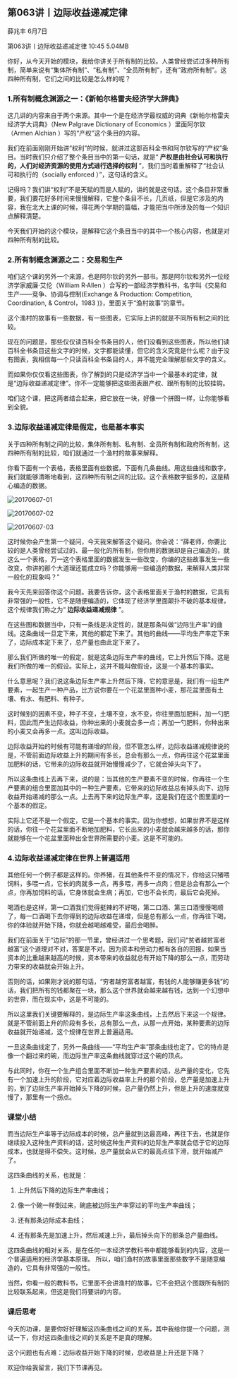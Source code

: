 
## 第063讲丨边际收益递减定律


薛兆丰
 6月7日

第063讲丨边际收益递减定律
10:45 5.04MB



你好，从今天开始的模块，我给你讲关于所有制的比较。人类曾经尝试过多种所有制，简单来说有“集体所有制”、“私有制”、“全员所有制”，还有“政府所有制”。这四种所有制，它们之间的比较是怎么样的呢？

### 1.所有制概念渊源之一：《新帕尔格雷夫经济学大辞典》

这几讲的内容来自于两个来源。其中一个是在经济学最权威的词典《新帕尔格雷夫经济学大词典》（New Palgrave Dictionary of Economics ）里面阿尔钦（Armen Alchian ）写的“产权”这个条目的内容。

我们在前面刚刚开始讲“权利”的时候，就讲过这部百科全书和阿尔钦写的“产权”条目。当时我们只介绍了整个条目当中的第一句话，就是“ **产权是由社会认可和执行的，人们对经济资源的使用方式进行选择的权利** ”，我们当时着重解释了“社会认可和执行的（socially enforced ）”，这句话的含义。

记得吗？我们讲“权利”不是天赋的而是人赋的，讲的就是这句话。这个条目非常重要，我们要花好多时间来慢慢解释，它整个条目不长，几页纸，但是它涉及的内容，我在北大上课的时候，得花两个学期的篇幅，才能把当中所涉及的每一个知识点解释清楚。

今天我们开始的这个模块，是解释它这个条目当中的其中一个核心内容，也就是对四种所有制的比较。

### 2.所有制概念渊源之二：交易和生产

咱们这个课的另外一个来源，也是阿尔钦的另外一部书。那是阿尔钦和另外一位经济学家威廉·艾伦（William R·Allen ）合写的一部经济学教科书，名字叫《交易和生产——竞争、协调与控制(Exchange & Production: Competition, Coordination, & Control，1983 )》，里面关于“渔村故事”的章节。


这个渔村的故事有一些数据，有一些图表，它实际上讲的就是不同所有制之间的比较。

现在的问题是，那些仅仅读百科全书条目的人，他们没看到这些图表，所以他们读百科全书条目这些文字的时候，文字都能读懂，但它的含义究竟是什么呢？由于没有图表，我相信每一个只读百科全书条目的人，并不能完全理解那些文字的含义。

而如果你仅仅看这些图表，你了解到的只是经济学当中一个最基本的定律，就是“边际收益递减定律”。你不一定能够把这些图表跟产权、跟所有制的比较挂钩。

咱们这个课，把这两者结合起来，把它放在一块，好像一个拼图一样，让你能够看到全貌。

### 3.边际收益递减定律是假定，也是基本事实

关于四种所有制之间的比较，集体所有制、私有制、全员所有制和政府所有制，这四种所有制的比较，咱们就通过一个渔村的故事来解释。

你看下面有一个表格，表格里面有些数据，下面有几条曲线。用这些曲线和数字，我们就能够清晰地看到，这四种所有制之间的比较。这个表格数字挺多的，这是精心编造的数据。


![20170607-01](http://note.youdao.com/yws/api/personal/file/F6E729199ED34CFF944FABFEE0D3192B?method=download&shareKey=71a2b675da2b16438648e2054ba0a199)

![20170607-02](http://note.youdao.com/yws/api/personal/file/A9156C610D0647AE81E10867DC860DF4?method=download&shareKey=71a2b675da2b16438648e2054ba0a199)

![20170607-03](http://note.youdao.com/yws/api/personal/file/787DD5FA64C84707B0B2134223CD0253?method=download&shareKey=71a2b675da2b16438648e2054ba0a199)


这时候你会产生第一个疑问，今天我来解答这个疑问。你会说：“薛老师，你要比较的是人类曾经尝试过的、最一般化的所有制，但你用的数据却是自己编造的，就这么一个表格，万一这个表格里面的数据发生一些改变，你编的这些故事发生一些改变，你讲的那个大道理还能成立吗？你能够用一些编造的数据，来解释人类非常一般化的现象吗？”

我今天先来回答你这个问题。我要告诉你，这个表格里面关于渔村的数据，它具有非常强的一般性，它不是随便编造的，它体现了经济学里面颠扑不破的基本规律，这个规律我们称之为“ **边际收益递减规律** ”。

在这些图和数据当中，只有一条线是决定性的，就是那条叫做“边际生产率”的曲线。这条曲线一旦定下来，其他的都定下来了。其他的曲线——平均生产率定下来了，边际成本定下来了，总产量也由此定下来了。

那么我们所做的唯一的假定，就是这条边际生产率的曲线，它上升然后下降。这是我们所做的唯一的假设。实际上，这并不能叫做假设，这是一个基本的事实。

什么意思呢？我们说这条边际生产率上升然后下降，它的意思是，我们有一组生产要素，一起生产一种产品，比方说你要在一个花盆里面种小麦，那花盆里面有土壤、有水、有肥料、有种子。

这时候别的因素不变，种子不变，土壤不变，水不变，你往里面加肥料，加一勺肥料，因此而产生边际收益，你种出来的小麦就会多一点；再加一勺肥料，你种出来的小麦又会再多一点。这叫边际收益。

边际收益开始的时候有可能有递增的阶段，但不管怎么样，边际收益递减规律说的是，不管前面边际收益上升的期间有多长，总会有那么一点，你再往这个花盆里面加肥料的话，它带来的边际收益就开始慢慢减少了，它就会掉头向下了。

所以这条曲线上去再下来，说的是：当其他的生产要素不变的时候，你再往一个生产要素的组合里面加其中的一种生产要素，它带来的边际收益总有掉头向下、边际收益开始递减的那么一点。上去再下来的边际生产率，这是我们在这个图里面的一个基本的假定。

实际上它还不是一个假定，它是一个基本的事实。因为你想想，如果世界不是这样的话，你往一个花盆里面不断地加肥料，它长出来的小麦就会越来越多的话，那你就能够在一个花盆里面种出全世界所需要的小麦。这是不可能的。

### 4.边际收益递减定律在世界上普遍适用

其他任何一个例子都是这样的。你养猪，在其他条件不变的情况下，你给这只猪喂饲料，多喂一点，它长的肉就多一点，再多喂，再多一点肉；但是总会有那么一个点，你再加饲料的话，它身体就会生病；再加，它也不会长肉，最后它会死掉。

喝酒也是这样，第一口酒我们觉得挺辣的不好喝，第二口酒、第三口酒慢慢喝顺了，每一口酒喝下去你得到的边际收益在递增，但是总有那么一点，你再往下喝，你的体验就开始下降，你就会越喝越难受，最后会喝醉。

我们在前面关于“边际”的那一节里，曾经讲过一个思考题，我们问“贫者越贫富者越富”这个道理对不对，答案是不对。因为资本和劳动力都有各自的回报，如果当资本的比重越来越高的时候，资本带来的收益就总有开始下降的那么一点，而劳动力带来的收益就会开始上升。

否则的话，如果刚才说的那句话，“穷者越穷富者越富，有钱的人能够赚更多钱”的话，我们把所有的钱都聚在一块，那么这个世界就会越来越有钱，达到一个幻想中的世界，而在现实中，这是不可能的。

所以这里我们关键要解释的，是边际生产率这条曲线，上去然后下来这一个规律。就是不管前面上升的阶段有多长，总有那么一点，从那一点开始，某种要素的边际收益就开始递减，这个规律在世界上普遍适用。

一旦这条曲线定了，另外一条曲线——“平均生产率”那条曲线也定了。它的特点是像一个翻过来的碗，而边际生产率这条曲线就穿过这个碗的顶点。

与此同时，你在一个生产组合里面不断加一种生产要素的话，总产量的变化，它先有一个加速上升的阶段，它对应着边际收益率上升的那个阶段，总产量是加速上升的，到了边际生产率开始掉头下降的时候，总产量仍然上升，但是上升的速度就变慢了，那里有一个拐点。

### 课堂小结

而当边际生产率等于边际成本的时候，总产量就到达最高峰，再往下去，也就是你继续投入这种生产资料的话，这时候这种生产资料的边际生产率就会低于它的边际成本，也就是得不偿失。这时候，总产量就会从它的最高点往下滑，就开始减产了。

这四条曲线的关系，也就是：

1. 上升然后下降的边际生产率曲线；

2. 像一个碗一样倒过来，碗底被边际生产率穿过的平均生产率曲线；

3. 还有那条边际成本曲线；

4. 还有那条先是加速上升，然后减速上升，最后掉头向下的那条总产量曲线。

这四条曲线的相对关系，是在任何一本经济学教科书中都能够看到的内容，这是一个普遍适用的经济学基本原理。
所以，咱们渔村的故事里面那些数字不是随意编造的，它具有非常强的一般性。

当然，你看一般的教科书，它里面不会讲渔村的故事，它不会把这个图跟所有制的比较联系起来，但这是我们将要讲的内容。

### 课后思考

今天的功课，是要你好好理解这四条曲线之间的关系，其中我给你提一个问题，测试一下，你对这四条曲线之间的关系是不是真的理解。

这个问题也有点难：边际收益开始下降的时候，总收益是上升还是下降？

欢迎你给我留言，我们下节课再见。